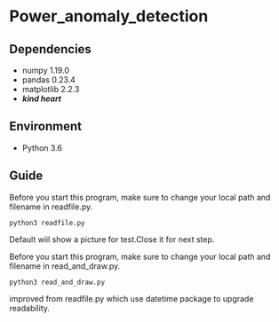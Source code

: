 # Power_anomaly_detection
## Dependencies
* numpy 1.19.0<br>
* pandas 0.23.4<br>
* matplotlib 2.2.3<br> 
* **_kind heart_**

## Environment
* Python 3.6

## Guide
Before you start this program, make sure to change your local path and filename in readfile.py.<br>
```
python3 readfile.py
```

Default wiil show a picture for test.Close it for next step.<br>


Before you start this program, make sure to change your local path and filename in read_and_draw.py.<br>
```
python3 read_and_draw.py
```
improved from readfile.py which use datetime package to upgrade readability.
